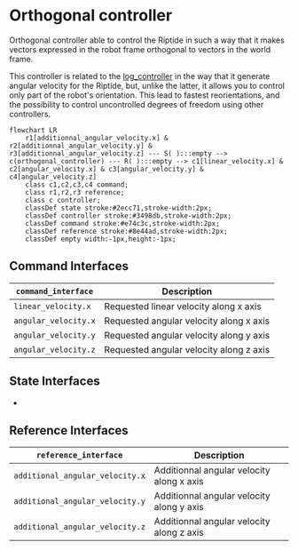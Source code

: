 # Orthogonal controller

Orthogonal controller able to control the Riptide in such a way that it makes vectors expressed in the robot frame orthogonal to vectors in the world frame.

This controller is related to the [log_controller](./log_controller.md) in the way that it generate angular velocity for the Riptide, but, unlike the latter, it allows you to control only part of the robot's orientation. This lead to fastest reorientations, and the possibility to control uncontrolled degrees of freedom using other controllers.

```mermaid
flowchart LR
    r1[additionnal_angular_velocity.x] & r2[additionnal_angular_velocity.y] & r3[additionnal_angular_velocity.z] --- S( ):::empty --> c(orthogonal_controller) --- R( ):::empty --> c1[linear_velocity.x] & c2[angular_velocity.x] & c3[angular_velocity.y] & c4[angular_velocity.z]
    class c1,c2,c3,c4 command;
    class r1,r2,r3 reference;
    class c controller;
    classDef state stroke:#2ecc71,stroke-width:2px;
    classDef controller stroke:#3498db,stroke-width:2px;
    classDef command stroke:#e74c3c,stroke-width:2px;
    classDef reference stroke:#8e44ad,stroke-width:2px;
    classDef empty width:-1px,height:-1px;
```

## Command Interfaces

| `command_interface`  | Description                             |
|----------------------|-----------------------------------------|
| `linear_velocity.x`  | Requested linear velocity along x axis  |
| `angular_velocity.x` | Requested angular velocity along x axis |
| `angular_velocity.y` | Requested angular velocity along y axis |
| `angular_velocity.z` | Requested angular velocity along z axis |

## State Interfaces

-


## Reference Interfaces

| `reference_interface`           | Description                               |
|---------------------------------|-------------------------------------------|
| `additional_angular_velocity.x` | Additionnal angular velocity along x axis |
| `additional_angular_velocity.y` | Additionnal angular velocity along y axis |
| `additional_angular_velocity.z` | Additionnal angular velocity along z axis |